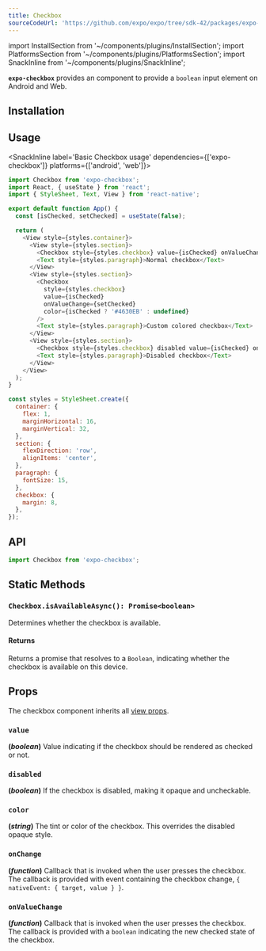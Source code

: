 ```yaml
---
title: Checkbox
sourceCodeUrl: 'https://github.com/expo/expo/tree/sdk-42/packages/expo-checkbox'
---
```


import InstallSection from '~/components/plugins/InstallSection';
import PlatformsSection from '~/components/plugins/PlatformsSection';
import SnackInline from '~/components/plugins/SnackInline';

**`expo-checkbox`** provides an component to provide a `boolean` input element on Android and Web.

<PlatformsSection android emulator web />

## Installation

<InstallSection packageName="expo-checkbox" />

## Usage

<SnackInline label='Basic Checkbox usage' dependencies={['expo-checkbox']} platforms={['android', 'web']}>

```js
import Checkbox from 'expo-checkbox';
import React, { useState } from 'react';
import { StyleSheet, Text, View } from 'react-native';

export default function App() {
  const [isChecked, setChecked] = useState(false);

  return (
    <View style={styles.container}>
      <View style={styles.section}>
        <Checkbox style={styles.checkbox} value={isChecked} onValueChange={setChecked} />
        <Text style={styles.paragraph}>Normal checkbox</Text>
      </View>
      <View style={styles.section}>
        <Checkbox
          style={styles.checkbox}
          value={isChecked}
          onValueChange={setChecked}
          color={isChecked ? '#4630EB' : undefined}
        />
        <Text style={styles.paragraph}>Custom colored checkbox</Text>
      </View>
      <View style={styles.section}>
        <Checkbox style={styles.checkbox} disabled value={isChecked} onValueChange={setChecked} />
        <Text style={styles.paragraph}>Disabled checkbox</Text>
      </View>
    </View>
  );
}

const styles = StyleSheet.create({
  container: {
    flex: 1,
    marginHorizontal: 16,
    marginVertical: 32,
  },
  section: {
    flexDirection: 'row',
    alignItems: 'center',
  },
  paragraph: {
    fontSize: 15,
  },
  checkbox: {
    margin: 8,
  },
});
```

</SnackInline>

## API

```js
import Checkbox from 'expo-checkbox';
```

## Static Methods

### `Checkbox.isAvailableAsync(): Promise<boolean>`

Determines whether the checkbox is available.

#### Returns

Returns a promise that resolves to a `Boolean`, indicating whether the checkbox is available on this device.

## Props

The checkbox component inherits all [view props](../react-native/view.md#props).

### `value`

**(_boolean_)** Value indicating if the checkbox should be rendered as checked or not.

### `disabled`

**(_boolean_)** If the checkbox is disabled, making it opaque and uncheckable.

### `color`

**(_string_)** The tint or color of the checkbox. This overrides the disabled opaque style.

### `onChange`

**(_function_)** Callback that is invoked when the user presses the checkbox. The callback is provided with event containing the checkbox change, `{ nativeEvent: { target, value } }`.

### `onValueChange`

**(_function_)** Callback that is invoked when the user presses the checkbox. The callback is provided with a `boolean` indicating the new checked state of the checkbox.
